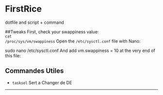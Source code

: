 # FirstRice
dotfile and script + command

##Tweaks
First, check your swappiness value:<br>
<code>cat /proc/sys/vm/swappiness</code>
Open the <code>/etc/sysctl.conf</code> file with Nano:

sudo nano /etc/sysctl.conf
And add vm.swappiness = 10 at the very end of this file:
## Commandes Utiles
* <code>tasksel</code>
Sert a Changer de DE
- - -

